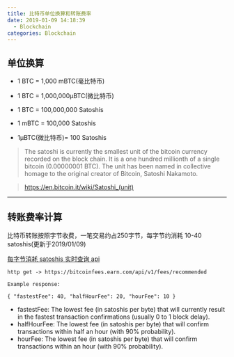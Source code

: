 ```yaml
---
title: 比特币单位换算和转账费率
date: 2019-01-09 14:18:39
  - Blockchain
categories: Blockchain
---
```


## 单位换算

* 1 BTC = 1,000 mBTC(毫比特币)

* 1 BTC = 1,000,000μBTC(微比特币)

* 1 BTC = 100,000,000 Satoshis

* 1 mBTC = 100,000 Satoshis

* 1μBTC(微比特币)= 100 Satoshis

<!-- more -->

> The satoshi is currently the smallest unit of the bitcoin currency recorded on the block chain. It is a one hundred millionth of a single bitcoin (0.00000001 BTC). The unit has been named in collective homage to the original creator of Bitcoin, Satoshi Nakamoto.

> https://en.bitcoin.it/wiki/Satoshi_(unit)
***

## 转账费率计算

比特币转账按照字节收费，一笔交易约占250字节，每字节约消耗 10-40 satoshis(更新于2019/01/09)

[每字节消耗 satoshis 实时查询 api](https://bitcoinfees.21.co/api)

```
http get -> https://bitcoinfees.earn.com/api/v1/fees/recommended

Example response:

{ "fastestFee": 40, "halfHourFee": 20, "hourFee": 10 }
```

* fastestFee: The lowest fee (in satoshis per byte) that will currently result in the fastest transaction confirmations (usually 0 to 1 block delay).
* halfHourFee: The lowest fee (in satoshis per byte) that will confirm transactions within half an hour (with 90% probability).
* hourFee: The lowest fee (in satoshis per byte) that will confirm transactions within an hour (with 90% probability).